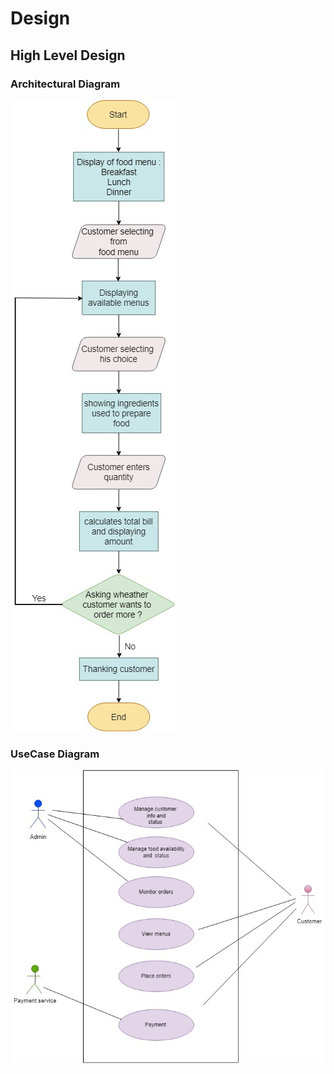 
# Design

## High Level Design

### Architectural Diagram
 
 ![Architecture](https://github.com/Prachi-creater/M1_foodOrderManagement/blob/master/2_Design/Flowchart.jpg)

 ### UseCase Diagram
![Use Case Diagram](https://github.com/Prachi-creater/M1_foodOrderManagement/blob/master/2_Design/UseCase%20Diagram.jpg)
